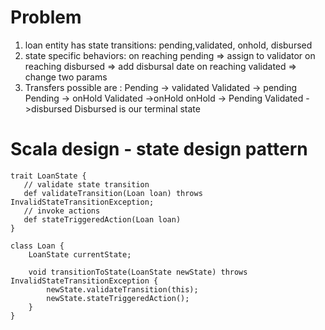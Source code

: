 # Problem
1. loan entity has state transitions: pending,validated, onhold, disbursed
2. state specific behaviors:
   on reaching pending => assign to validator
   on reaching disbursed => add disbursal date
   on reaching validated => change two params
3. Transfers possible are : 
       Pending -> validated
       Validated -> pending
       Pending -> onHold
       Validated ->onHold
       onHold -> Pending
       Validated ->disbursed
  	   Disbursed is our terminal state

# Scala design - state design pattern
```
trait LoanState {
   // validate state transition
   def validateTransition(Loan loan) throws InvalidStateTransitionException;
   // invoke actions
   def stateTriggeredAction(Loan loan)
}
```

```
class Loan {
	LoanState currentState;

	void transitionToState(LoanState newState) throws InvalidStateTransitionException {
		newState.validateTransition(this);
		newState.stateTriggeredAction();
	}
}
```
